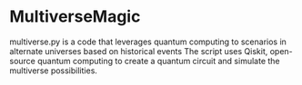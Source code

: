 # MultiverseMagic
multiverse.py is a code that leverages quantum computing to scenarios in alternate universes based on historical events The script uses Qiskit, open-source quantum computing  to create a quantum circuit and simulate the multiverse possibilities. 
